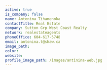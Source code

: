 ```yaml
---
active: true
is_company: false
name: Antonina Tihanenoka
contactTitle: Real Estate
company: Sutton Grp West Coast Realty
network: realestateagents
phoneOffice: 604-617-5748
email: antonina.t@shaw.ca
image_path:
color:
website:
profile_image_path: /images/antinina-web.jpg
---
```



